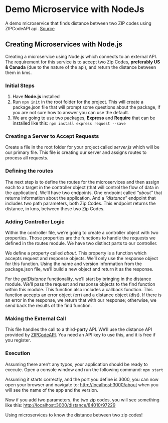 # Demo Microservice with NodeJs
A demo microservice that finds distance between two ZIP codes using ZIPCodeAPI api. [Source](https://nodesource.com/blog/microservices-in-nodejs/)

 ## Creating Microservices with Node.js
 Creating a microservice using Node.js which connects to an external API. The requirement for this service is to accept two Zip Codes, **preferably US & Canada** (due to the nature of the api), and return the distance between them in kms.
 
### Initial Steps
1. Have **Node.js** installed
2. Run `npm init` in the root folder for the project. This will create a package.json file that will prompt some questions about the package, if you are not sure how to answer you can use the default.
3. We are going to use two packages, **Express** and **Require** that can be installed like this:
`npm install express request --save`

### Creating a Server to Accept Requests
Create a file in the root folder for your project called *server.js* which will be our primary file. This file is creating our server and assigns routes to process all requests.

### Defining the routes
The next step is to define the routes for the microservices and then assign each to a target in the controller object (that will control the flow of data in the application). We’ll have two endpoints. One endpoint called *“about”* that returns information about the application. And a *“distance”* endpoint that includes two path parameters, both Zip Codes. This endpoint returns the distance, in kms, between these two Zip Codes.

### Adding Controller Logic
Within the controller file, we’re going to create a controller object with two properties. Those properties are the functions to handle the requests we defined in the routes module. We have two distinct parts to our controller.

We define a property called *about*. This property is a function which accepts request and response objects. We’ll only use the response object for this function. Using the name and version information from the package.json file, we’ll build a new object and return it as the response.

For the *getDistance* functionality, we’ll start by bringing in the distance module. We’ll pass the request and response objects to the find function within this module. This function also includes a callback function. This function accepts an error object (err) and a distance object (dist). If there is an error in the response, we return that with our response; otherwise, we send back the results of the find function.

### Making the External Call
This file handles the call to a third-party API. We’ll use the distance API provided by [ZIPCodeAPI](ZipCodeAPI.com). You need an API key to use this, and it is free if you register.

### Execution
Assuming there aren’t any typos, your application should be ready to execute. Open a console window and run the following command:
`npm start`

Assuming it starts correctly, and the port you define is 3000, you can now open your browser and navigate to:
[http://localhost:3000/about](http://localhost:3000/about) when you will see the name of the app and the version.

Now if you add two parameters, the two zip codes, you will see something like this:
[http://localhost:3000/distance/84010/97229](http://localhost:3000/distance/84010/97229)

Using microservices to know the distance between two zip codes!
